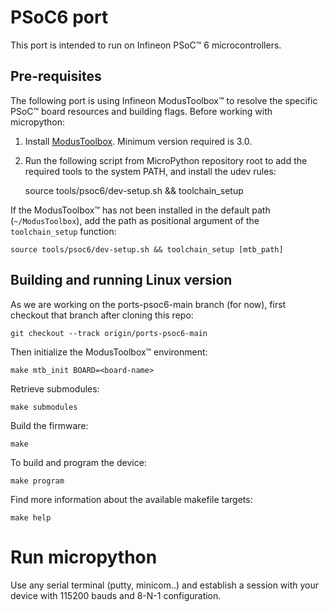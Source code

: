 # PSoC6 port

This port is intended to run on Infineon PSoC™ 6 microcontrollers.

## Pre-requisites
 
The following port is using Infineon ModusToolbox™ to resolve the specific PSoC™ board resources and building flags. Before working with micropython:

1. Install [ModusToolbox](https://www.infineon.com/cms/en/design-support/tools/sdk/modustoolbox-software/). Minimum version required is 3.0.

2. Run the following script from MicroPython repository root to add the required tools to the system PATH, and install the udev rules:

    source tools/psoc6/dev-setup.sh && toolchain_setup

If the ModusToolbox™ has not been installed in the default path (`~/ModusToolbox`), add the path as positional argument of the `toolchain_setup` function:

    source tools/psoc6/dev-setup.sh && toolchain_setup [mtb_path]

## Building and running Linux version

As we are working on the ports-psoc6-main branch (for now), first checkout that branch after cloning this repo:

    git checkout --track origin/ports-psoc6-main

Then initialize the ModusToolbox™ environment: 

    make mtb_init BOARD=<board-name>

Retrieve submodules:

    make submodules
    
Build the firmware:

    make 

To build and program the device:

    make program

Find more information about the available makefile targets:

    make help


# Run micropython

Use any serial terminal (putty, minicom..) and establish a session with your device with 115200 bauds and 8-N-1 configuration. 
